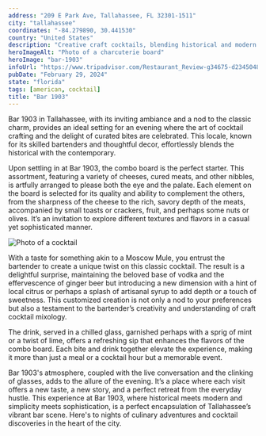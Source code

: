 ```yaml
---
address: "209 E Park Ave, Tallahassee, FL 32301-1511"
city: "tallahassee"
coordinates: "-84.279890, 30.441530"
country: "United States"
description: "Creative craft cocktails, blending historical and modern in a vibrant ambiance"
heroImageAlt: "Photo of a charcuterie board"
heroImage: "bar-1903"
infoUrl: "https://www.tripadvisor.com/Restaurant_Review-g34675-d23450486-Reviews-Bar_1903-Tallahassee_Florida.html"
pubDate: "February 29, 2024"
state: "florida"
tags: [american, cocktail]
title: "Bar 1903"
---
```


Bar 1903 in Tallahassee, with its inviting ambiance and a nod to the classic charm, provides an ideal setting for an evening where the art of cocktail crafting and the delight of curated bites are celebrated. This locale, known for its skilled bartenders and thoughtful decor, effortlessly blends the historical with the contemporary.

Upon settling in at Bar 1903, the combo board is the perfect starter. This assortment, featuring a variety of cheeses, cured meats, and other nibbles, is artfully arranged to please both the eye and the palate. Each element on the board is selected for its quality and ability to complement the others, from the sharpness of the cheese to the rich, savory depth of the meats, accompanied by small toasts or crackers, fruit, and perhaps some nuts or olives. It’s an invitation to explore different textures and flavors in a casual yet sophisticated manner.

![Photo of a cocktail](/no-reserv-ai-tions/bar-1903-cocktail.webp)

With a taste for something akin to a Moscow Mule, you entrust the bartender to create a unique twist on this classic cocktail. The result is a delightful surprise, maintaining the beloved base of vodka and the effervescence of ginger beer but introducing a new dimension with a hint of local citrus or perhaps a splash of artisanal syrup to add depth or a touch of sweetness. This customized creation is not only a nod to your preferences but also a testament to the bartender’s creativity and understanding of craft cocktail mixology.

The drink, served in a chilled glass, garnished perhaps with a sprig of mint or a twist of lime, offers a refreshing sip that enhances the flavors of the combo board. Each bite and drink together elevate the experience, making it more than just a meal or a cocktail hour but a memorable event.

Bar 1903's atmosphere, coupled with the live conversation and the clinking of glasses, adds to the allure of the evening. It’s a place where each visit offers a new taste, a new story, and a perfect retreat from the everyday hustle. This experience at Bar 1903, where historical meets modern and simplicity meets sophistication, is a perfect encapsulation of Tallahassee’s vibrant bar scene. Here's to nights of culinary adventures and cocktail discoveries in the heart of the city.
